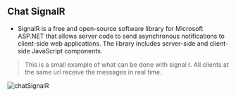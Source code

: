 ## Chat SignalR
- SignalR is a free and open-source software library for Microsoft ASP.NET that allows server code to send asynchronous notifications to client-side web applications. The library includes server-side and client-side JavaScript components.
> This is a small example of what can be done with signal r. All clients at the same url receive the messages in real time.

![chatSignalR](https://user-images.githubusercontent.com/72711545/174510963-4208476c-d79c-45bd-9263-41f888c3598e.png)
